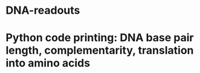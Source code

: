# DNA-readouts
# Python code printing: DNA base pair length, complementarity, translation into amino acids
